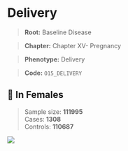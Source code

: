 # Delivery

> **Root:** Baseline Disease  

> **Chapter:** Chapter XV- Pregnancy  

> **Phenotype:** Delivery  

> **Code:** `O15_DELIVERY`

## 👩 In Females  
> Sample size: **111995**  
> Cases: **1308**  
> Controls: **110687**
<img src="/Disease/Figures/ALL/Baseline/O15_DELIVERY.png"/>
<CsvTable src="/Disease_Data/ALL/Baseline/LG_O15_DELIVERY.csv" label="🔍 View full results" />
